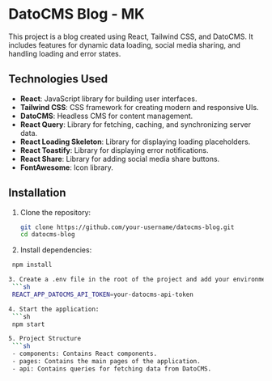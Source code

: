 # DatoCMS Blog - MK

This project is a blog created using React, Tailwind CSS, and DatoCMS. It includes features for dynamic data loading, social media sharing, and handling loading and error states.

## Technologies Used

- **React**: JavaScript library for building user interfaces.
- **Tailwind CSS**: CSS framework for creating modern and responsive UIs.
- **DatoCMS**: Headless CMS for content management.
- **React Query**: Library for fetching, caching, and synchronizing server data.
- **React Loading Skeleton**: Library for displaying loading placeholders.
- **React Toastify**: Library for displaying error notifications.
- **React Share**: Library for adding social media share buttons.
- **FontAwesome**: Icon library.

## Installation

1. Clone the repository:
   ```sh
   git clone https://github.com/your-username/datocms-blog.git
   cd datocms-blog

2. Install dependencies:
  ```sh
   npm install

3. Create a .env file in the root of the project and add your environment variables:
   ```sh
   REACT_APP_DATOCMS_API_TOKEN=your-datocms-api-token

4. Start the application:
   ```sh
   npm start

5. Project Structure
   ```sh
   - components: Contains React components.
   - pages: Contains the main pages of the application.
   - api: Contains queries for fetching data from DatoCMS.